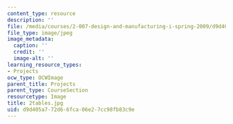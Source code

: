 ```yaml
---
content_type: resource
description: ''
file: /media/courses/2-007-design-and-manufacturing-i-spring-2009/d9d405a772d66fca06e27cc98fb83c9e_2tables.jpg
file_type: image/jpeg
image_metadata:
  caption: ''
  credit: ''
  image-alt: ''
learning_resource_types:
- Projects
ocw_type: OCWImage
parent_title: Projects
parent_type: CourseSection
resourcetype: Image
title: 2tables.jpg
uid: d9d405a7-72d6-6fca-06e2-7cc98fb83c9e
---
```

